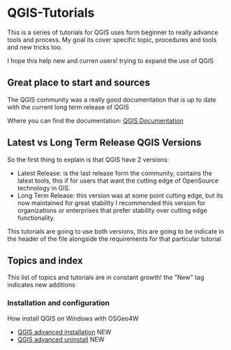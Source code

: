 # QGIS-Tutorials


This is a series of tutorials for QGIS uses form beginner to really advance
tools and process. My goal its cover specific topic, procedures and tools and
new tricks too.

I hope this help new and curren users! trying to expand the use of QGIS


## Great place to start and sources


The QGIS community was a really good documentation that is up to date with the
current long term release of QGIS

Where you can find the documentation:
[QGIS Documentation](https://qgis.org/en/docs/index.html)


## Latest vs Long Term Release QGIS Versions

So the first thing to explain is that QGIS have 2 versions:

* Latest Release: is the last release form the community, contains the latest
tools, this if for users that want the cutting edge of OpenSource technology in
GIS.
* Long Term Release: this version was at some point cutting edge, but its now
maintained for great stability I recommended this version for organizations or
enterprises that prefer stability over cutting edge functionality.

This tutorials are going to use both versions, this are going to be indicate in
the header of the file alongside the requirements for that particular tutorial 

## Topics and index

This list of topics and tutorials are in constant growth! the "New" tag 
indicates new additions

 ### Installation and configuration

  How install QGIS on Windows with OSGeo4W

 * [QGIS advanced installation](/Tutorials/Installing_QGIS_with_OSGeo4W) NEW
 * [QGIS advanced uninstall](/Tutorials/Uninstalling_QGIS_with_OSGeo4W) NEW